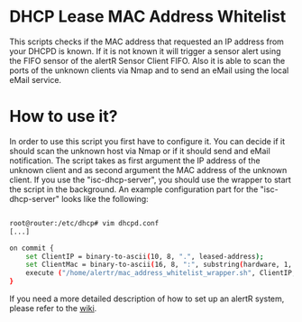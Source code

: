 DHCP Lease MAC Address Whitelist
======

This scripts checks if the MAC address that requested an IP address from your DHCPD is known. If it is not known it will trigger a sensor alert using the FIFO sensor of the alertR Sensor Client FIFO. Also it is able to scan the ports of the unknown clients via Nmap and to send an eMail using the local eMail service.


How to use it?
======

In order to use this script you first have to configure it. You can decide if it should scan the unknown host via Nmap or if it should send and eMail notification. The script takes as first argument the IP address of the unknown client and as second argument the MAC address of the unknown client. If you use the "isc-dhcp-server", you should use the wrapper to start the script in the background. An example configuration part for the "isc-dhcp-server" looks like the following:

```bash

root@router:/etc/dhcp# vim dhcpd.conf
[...]

on commit {
	set ClientIP = binary-to-ascii(10, 8, ".", leased-address);
	set ClientMac = binary-to-ascii(16, 8, ":", substring(hardware, 1, 8));
	execute ("/home/alertr/mac_address_whitelist_wrapper.sh", ClientIP, ClientMac);
}

```

If you need a more detailed description of how to set up an alertR system, please refer to the [wiki](https://github.com/sqall01/alertR/wiki).